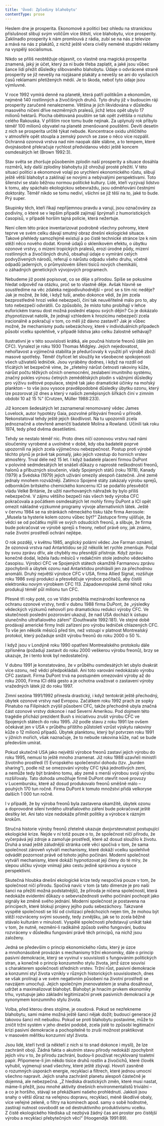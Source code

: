 ```yaml
---
title: 'Úvod: Zplodiny blahobytu'
contentType: prose
---
```


<section>

Heslem dne je prosperita. Ekonomové a politici bez ohledu na stranickou příslušnost slibují svým voličům více štěstí, více blahobytu, více prosperity. Zaklínadlo prosperity k nám promlouvá z rádia, zubí se na nás z televize a mává na nás z plakátů, z nichž ještě včera civěly neméně stupidní reklamy na vyspělý socialismus.

Nikdo se příliš neobtěžuje objasnit, co vlastně ona magická prosperita znamená, jaký je účet, který za ni bude třeba zaplatit, a jaké jsou vůbec šance lidí přežít důsledky slibovaného blahobytu. Údaje o odvrácené straně prosperity se již nevešly na rozjásané plakáty a nevešly se ani do vysílacích časů reklamami přetížených médií. Je to škoda, neboť tyto údaje jsou výmluvné.

V roce 1992 vymírá denně na planetě, která patří politikům a ekonomům, nejméně 140 rostlinných a živočišných druhů. Tyto druhy již v budoucím ráji prosperity zaručeně nenalezneme. Většina je jich likvidována v důsledku masového ničení dříve nezměrných pralesů, jichž letos opět ubylo 17 milionů hektarů. Plocha obětovaná pouštím se tak opět zvětšila o rozlohu celého Rakouska. V příštím roce tomu bude nejinak. Za uplynulý rok přibylo téměř 100 milionů obyvatel na planetě zmenšované pouštěmi. Devíti desetin z nich se prosperita určitě týkat nebude. Koncentrace oxidu uhličitého v atmosféře opět stoupla a zemský povrch se zase o něco více rozpálil. Ochranná ozonová vrstva nad ním naopak dále slábne, a to tempem, které dvojnásobně překračuje rychlost předvídanou vědci ještě koncem osmdesátých let (Brown 1992:3).

Stav světa se zhoršuje působením zplodin naší prosperity a situace dosáhla rozměrů, kdy další zplodiny blahobytu již ohrožují prosté přežití. V této situaci politici a ekonomové volají po urychlení ekonomického růstu, slibují ještě větší blahobyt a zaklínají se novými a nebývalými perspektivami. Toto šílenství se stalo běžnou normou politické kultury. Lidé, kteří vyzývají lidstvo k tomu, aby spáchalo ekologickou sebevraždu, jsou odměňováni čestnými doktoráty. Téměř nikdo se tomu nediví, všichni se již těší na to, jaké to bude. Prý super.

Skupinky těch, kteří říkají nepříjemnou pravdu a varují, jsou označovány za podivíny, o které se v lepším případě zajímají šprýmaři z humoristických časopisů, v případě horším tajná policie, která nežertuje.

Není cílem této práce inventarizovat podrobně všechny pohromy, které teprve ve svém celku dávají smutný obraz dnešní ekologické situace. Takové přehledy samozřejmě existují a po čistě technické stránce lze k nim stěží něco nového dodat. Kromě údajů o skleníkovém efektu, o úbytku ozonové vrstvy, o mizení tropických pralesů, erozi úrodné půdy, mizení rostlinných a živočišných druhů, obsahují údaje o vymírání celých podvyživených národů, referují o nárůstu odpadu všeho druhu, včetně odpadů jaderných, o průmyslovém šíření tisíců nových chemikálií, o záhadných genetických vývojových programech.

Nebudeme již posté popisovat, co se děje s přírodou. Spíše se pokusíme hledat odpověď na otázku, proč se to vlastně děje. Avšak hlavně se soustředíme na věc zdaleka nejpodivuhodnější – proč se s tím nic neděje? Jak je možné, že lidé, i když tuší, anebo dokonce vědí, že jim zcela bezprostředně hrozí velké nebezpečí, činí tak neuvěřitelně málo pro to, aby toto nebezpečí odvrátili. Co způsobilo, že místo toho probíhají v lehce euforickém transu dost možná poslední etapou svých dějin? Co je dokázalo zhypnotizovat natolik, že jednají vzhledem k hrozícímu nebezpečí zcela iracionálně a pokračují v tom, co měli již dávno zastavit? Jak je vůbec možné, že mechanismy pudu sebezáchovy, které v individuálních případech působí vcelku spolehlivě, v případě lidstva jako celku žalostně selhávají?

Ilustrativní je v této souvislosti krátká, ale poučná historie freonů (dále jen CFC). Vynalezl je roku 1930 Thomas Midgley. Jejich nejedovatost, nehořlavost a výjimečná stabilita je předurčovaly k využití při výrobě zboží masové spotřeby. Téměř čtyřicet let sloužily ke všeobecné spokojenosti všech uživatelů ledniček. Jsou vyráběny dodnes, i když na rozdíl od třicátých let bezpečně víme, že „zřetelný nárůst četnosti rakoviny kůže, nárůst počtu těžkých očních onemocnění, zeslabení imunitního systému, značný pokles výnosu četných zemědělských plodin s vážnými důsledky pro výživu světové populace, stejně tak jako dramatické účinky na mořský plankton – to vše jsou vysoce pravděpodobné důsledky úbytku ozonu, který lze pozorovat již dnes a který v našich zeměpisných šířkách činí v zimním období 10 až 15 %“ (Crutzen, Müller 1988:233).

Již koncem šedesátých let zaznamenal renomovaný vědec James Lovelock, autor hypotézy Gaia, pozvolné přibývání freonů v přírodě. Nekonstatoval tehdy ještě jejich škodlivost. Na tu upozornili zcela jednoznačně a otevřeně američtí badatelé Molina a Rowland. Učinili tak roku 1974, tedy před dvěma desetiletími.

Tehdy se nestalo téměř nic. Proto dnes ničí ozonovou vrstvu nad námi sloučeniny vyrobené a uvolněné v době, kdy oba badatelé poprvé upozornili na jejich zcela výjimečnou nebezpečnost. Postup proti výrobě těchto plynů je právě tak pomalý, jako jejich vzestup do horních vrstev atmosféry. Trval déle než 15 let. I když badatelé placení firmou DuPont v polovině sedmdesátých let snášeli důkazy o naprosté neškodnosti freonů, halonů a příbuzných sloučenin, vlády Spojených států (roku 1978), Kanady (1979) a Švédska (1979) jejich užívání omezily alespoň částečně. Jiné země jednaly mnohem rozvážněji. Zatímco Spojené státy zakázaly výrobu sprejů, odborníkům britského chemického koncernu ICI se podařilo přesvědčit vládu Velké Británie, že užití navrhovaných náhražek by bylo příliš nebezpečné. V zájmu většího bezpečí nás všech tedy výroba CFC pokračovala a počátkem osmdesátých let mohly firmy DuPont a ICI opět omezit nákladné výzkumné programy vývoje alternativních látek. Ještě v červnu 1984 se na stránkách německého tisku táže firma Aerosole: „Musela ta hysterie kolem ozonu vůbec být?“ Zástupce firmy ujišťuje, že vědci se od počátku mýlili ve svých od­sudcích freonů, a slibuje, že firma bude pokračovat ve výrobě sprejů s freony, neboť právě ony, jak známo, naše životní prostředí ochrání nejlépe.

O rok později, v květnu 1985, anglický polární vědec Joe Farman oznámil, že ozonová vrstva nad Antarktidou se již několik let rychle zmenšuje. Podal by svou zprávu dřív, ale chyběly mu přesnější přístroje. Když zprávu konečně dodal, ležela řadu měsíců v redakčním stole jednoho vědeckého časopisu. Výrobci CFC ve Spojených státech okamžitě Farmanovu zprávu zpochybnili a úbytek ozonu nad Antarktidou prohlásili jen za přechodnou anomálii. Druhý největší výrobce CFC v USA, firma Allied Signal, rozšiřuje roku 1986 svoji produkci a přesvědčuje výrobce počítačů, aby čistili elektroniku novým výrobkem CFC 113. Západoevropské země téhož roku produkují téměř půl milionu tun CFC.

Přesně tři roky poté, co ve Vídni proběhla mezinárodní konference na ochranu ozonové vrstvy, tvrdí v dubnu 1988 firma DuPont, že „výsledky vědeckých výzkumů nehovoří pro dramatickou redukci výroby CFC. Ve skutečnosti poslední pozorování ukazují, že nad USA dochází k ústupu slunečního ultrafialového záření“ (Douthwaite 1992:181). Ve stejné době prodávají americké firmy Indii zařízení pro výrobu ledniček chlazených CFC. To vše jen několik měsíců před tím, než vstoupí v platnost Montrealský protokol, který požaduje snížit výrobu freonů do roku 2000 o 50 %.

I když jsou v Londýně roku 1990 opatření Montrealského protokolu dále zpřísněna (požadují zastavit do roku 2000 veškerou výrobu freonů), brzy se ukazuje, že i tento krok byl nedostatečný.

V dubnu 1991 je konstatováno, že v průběhu osmdesátých let ubylo dvakrát více ozonu, než vědci předpokládali. Ani toto varování nedokázalo výrobu CFC zastavit. Firma DuPont trvá na postupném omezování výroby až do roku 2000, Firma ICI dělá gesto a je ochotna uvažovat o zastavení výroby vražedných látek již do roku 1997.

Zimní sezóna 1991/1992 přinesla drastický, i když tentokrát ještě přechodný, úbytek ozonové vrstvy nad Evropou. Začátkem roku 1992 prach ze sopky Pinatubo na Filipínách zvýšil působení CFC, takže přechodně ubyla značná část ozonové vrstvy dokonce i nad Severní Amerikou. Pod dojmem této tragédie přichází prezident Bush s iniciativou zrušit výrobu CFC ve Spojených státech do roku 1995. Již podle stavu z roku 1991 lze ovšem očekávat jen v USA v průběhu příštího půlstoletí vzrůst výskytu rakoviny kůže o 12 milionů případů. Úbytek planktonu, který byl potvrzen roku 1991 v jižních mořích, však naznačuje, že to nebude rakovina kůže, nač se bude především umírat.

Pokud skutečně USA jako největší výrobce freonů zastaví jejich výrobu do roku 1995, nemusí to ještě mnoho znamenat. Již roku 1988 uzavřeli ministři životního prostředí (!) Evropského společenství dohodu (tzv. „burden sharing“), podle níž se omezování výroby CFC týká jednotlivých zemí, a nemůže tedy být bráněno tomu, aby země s menší výrobou svoji výrobu rozšiřovaly. Tato dohoda umožňuje firmě DuPont otevřít nové provozy v Lucembursku, které až dosud produkovalo freonů směšně málo – pouhých 170 tun ročně. Firma DuPont k tomuto množství přidá velkoryse dalších 1 000 tun ročně.

I v případě, že by výroba freonů byla zastavena okamžitě, úbytek ozonu a doprovodné sílení tvrdého ultrafialového záření bude pokračovat ještě desítky let. Ani tato vize nedokáže přimět politiky a výrobce k rázným krokům.

Stručná historie výroby freonů zřetelně ukazuje dvojvrstevnatost postupující ekologické krize. Nejde v ní totiž pouze o to, že společnost ničí přírodu, že vyčerpává její zdroje a zamořuje prostředí, které až dosud sloužilo k životu. Druhá a snad ještě záludnější stránka celé věci spočívá v tom, že sama společnost zároveň vytváří mechanismy, které dokáží vcelku spolehlivě odvádět pozornost právě od tohoto jejího počínání. Moderní společnost vytváří mechanismy, které dokáží hypnotizovat její členy do té míry, že slepou uličku vývoje vnímají jako cestu jedině správnou a vysoce perspektivní.

Skutečná hloubka dnešní ekologické krize tedy nespočívá pouze v tom, že společnost ničí přírodu. Spočívá navíc v tom (a tato dimenze je pro naši šanci na přežití možná podstatnější), že příroda je ničena společností, která nedokáže evidentní důkazy o sebevražednosti svého počínání pochopit jako signály ke změně svého jednání. Moderní společnost je postavena na principech, které blokují projevy jejího pudu sebezáchovy. Takzvané vyspělé společnosti se liší od civilizací předchozích nejen tím, že mohou být stěží rozvráceny svými sousedy, tedy zvnějšku, jak se to zcela běžně stávalo kulturám v minulosti. Vyspělé společnosti představují unikát také v tom, že nutně, nezmění-li radikálně způsob svého fungování, budou rozvráceny v důsledku fungování právě těch principů, na nichž jsou založeny.

Jedná se především o princip ekonomického růstu, který je úzce a mnohonásobně provázán s mechanismy tržní ekonomiky, dále o princip pasivní demokracie, který se vyvinul v souvislosti s fungováním politických stran, a konečně o princip konzumního stylu života, jenž úzce souvisí s charakterem společnosti středních vrstev. Tržní růst, pasivní demokracie a konzumní styl života vznikly v různých historických souvislostech, dnes se však prolínají a ve svém negativním působení na životní prostředí se navzájem umocňují. Jejich společným jmenovatelem je snaha dosáhnout, udržet a maximalizovat blahobyt. Blahobyt je hnacím prvkem ekonomiky trhu, vystupuje jako základní legitimizační prvek pasivních demokracií a je synonymem konzumního stylu života.

Volba, před kterou dnes stojíme, je osudová. Pokud se nezřekneme blahobytu, sami máme možná ještě šanci nějak dožít; budoucí generace již takovou šanci mít nebudou. Pokud se proti blahobytu postavíme, může to zničit tržní systém v jeho dnešní podobě, zcela jistě to způsobí legitimační krizi pasivní demokracie a pochopitelně to zruší možnost praktikovat v masovém měřítku konzumní styl života.

Jsou lidé, kteří tvrdí (a někteří z nich si to snad dokonce i myslí), že lze zachránit obojí. Žádná fakta o akutním stavu přírody nedokáží zpochybnit jejich víru v to, že přírodu zachrání, budou-li používat recyklovaný toaletní papír. Připomene-li jim někdo tisíce druhů rostlin a živočichů, které člověk vyhubil, vyjmenují snad všechny, které ještě zbývají. Hovoří zasněně o rozumných úsporách energie, recyklaci a filtrech, které jednou umocní všechno napravit. Jejich snaha zachránit planetu alespoň částečně je dojemná, ale nebezpečná. „Z hlediska drastických změn, které musí nastat, máme-li přežít, jsou mnohé aktivity dnešních environmentalistů triviální – a co je horšího, stávají se překážkami našeho prohlédnutí. Jakkoli jsou snahy o větší důraz na veřejnou dopravu, recyklaci, méně škodlivé obaly, více veřejné zeleně, o filtry na komínech apod. samy o sobě hodnotné, zastírají nutnost osvobodit se od destruktivního produktivismu vcelku. Z čistě ekologického hlediska už nezbývá žádný čas ani prostor pro čistější výrobu a recyklaci přebytečných věcí“ (Hoogendijk 1991:89).

</section>
